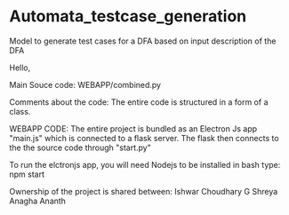 # Automata_testcase_generation
Model to generate test cases for a DFA based on input description of the DFA

Hello,

Main Souce code:
WEBAPP/combined.py

Comments about the code:
The entire code is structured in a form of a class.

WEBAPP CODE:
The entire project is bundled as an Electron Js app "main.js" which is connected to a flask server. 
The flask then connects to the the source code through "start.py"

To run the elctronjs app, 
you will need Nodejs to be installed
in bash type:
npm start


Ownership of the project is shared between:
Ishwar Choudhary
G Shreya
Anagha Ananth
